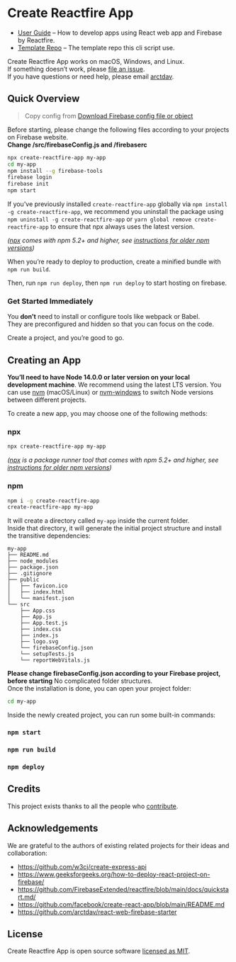 # Create Reactfire App

- [User Guide](https://github.com/FirebaseExtended/reactfire/blob/main/docs/quickstart.md/) – How to develop apps using React web app and Firebase by Reactfire.
- [Template Repo](https://github.com/arctdav/react-web-firebase-starter) – The template repo this cli script use.

Create Reactfire App works on macOS, Windows, and Linux.<br>
If something doesn’t work, please [file an issue](https://github.com/arctdav/create-reactfire-app/issues/new).<br>
If you have questions or need help, please email [arctdav](mailto:arctdav@gmail.com).

## Quick Overview

> Copy config from [Download Firebase config file or object](https://support.google.com/firebase/answer/7015592)

Before starting, please change the following files according to your projects on Firebase website. <br>
**Change /src/firebaseConfig.js and /firebaserc**

```sh
npx create-reactfire-app my-app
cd my-app
npm install --g firebase-tools
firebase login
firebase init
npm start
```

If you've previously installed `create-reactfire-app` globally via `npm install -g create-reactfire-app`, we recommend you uninstall the package using `npm uninstall -g create-reactfire-app` or `yarn global remove create-reactfire-app` to ensure that npx always uses the latest version.

_([npx](https://medium.com/@maybekatz/introducing-npx-an-npm-package-runner-55f7d4bd282b) comes with npm 5.2+ and higher, see [instructions for older npm versions](https://gist.github.com/gaearon/4064d3c23a77c74a3614c498a8bb1c5f))_

When you’re ready to deploy to production, create a minified bundle with `npm run build`.

Then, run `npm run deploy`, then `npm run deploy` to start hosting on firebase.

### Get Started Immediately

You **don’t** need to install or configure tools like webpack or Babel.<br>
They are preconfigured and hidden so that you can focus on the code.

Create a project, and you’re good to go.

## Creating an App

**You’ll need to have Node 14.0.0 or later version on your local development machine**. We recommend using the latest LTS version. You can use [nvm](https://github.com/creationix/nvm#installation) (macOS/Linux) or [nvm-windows](https://github.com/coreybutler/nvm-windows#node-version-manager-nvm-for-windows) to switch Node versions between different projects.

To create a new app, you may choose one of the following methods:

### npx

```sh
npx create-reactfire-app my-app
```

_([npx](https://medium.com/@maybekatz/introducing-npx-an-npm-package-runner-55f7d4bd282b) is a package runner tool that comes with npm 5.2+ and higher, see [instructions for older npm versions](https://gist.github.com/gaearon/4064d3c23a77c74a3614c498a8bb1c5f))_

### npm

```sh
npm i -g create-reactfire-app
create-reactfire-app my-app
```

It will create a directory called `my-app` inside the current folder.<br>
Inside that directory, it will generate the initial project structure and install the transitive dependencies:

```
my-app
├── README.md
├── node_modules
├── package.json
├── .gitignore
├── public
│   ├── favicon.ico
│   ├── index.html
│   └── manifest.json
└── src
    ├── App.css
    ├── App.js
    ├── App.test.js
    ├── index.css
    ├── index.js
    ├── logo.svg
    └── firebaseConfig.json
    └── setupTests.js
    └── reportWebVitals.js
```

**Please change firebaseConfig.json according to your Firebase project, before starting**
No complicated folder structures.
<br>
Once the installation is done, you can open your project folder:

```sh
cd my-app
```

Inside the newly created project, you can run some built-in commands:

### `npm start`

### `npm run build`

### `npm deploy`

## Credits

This project exists thanks to all the people who [contribute](https://github.com/arctdav).<br>

## Acknowledgements

We are grateful to the authors of existing related projects for their ideas and collaboration:

- https://github.com/w3cj/create-express-api
- https://www.geeksforgeeks.org/how-to-deploy-react-project-on-firebase/
- https://github.com/FirebaseExtended/reactfire/blob/main/docs/quickstart.md/
- https://github.com/facebook/create-react-app/blob/main/README.md
- https://github.com/arctdav/react-web-firebase-starter

## License

Create Reactfire App is open source software [licensed as MIT](https://github.com/facebook/create-reactfire-app/blob/main/LICENSE).
